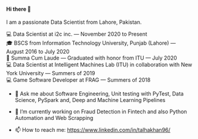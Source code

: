 #### Hi there 👋

I am a passionate Data Scientist from Lahore, Pakistan.

💻 Data Scientist at i2c inc. — November 2020 to Present <br>
🎓 BSCS from Information Technology University, Punjab (Lahore) — August 2016 to July 2020  <br>
🏅 Summa Cum Laude — Graduated with honor from ITU — July 2020  <br>
💻 Data Scientist at Intelligent Machines Lab (ITU) in collaboration with New York University — Summers of 2019 <br>
💻 Game Software Developer at FRAG — Summers of 2018  <br>

- 💬 Ask me about Software Engineering, Unit testing with PyTest, Data Science, PySpark and, Deep and Machine Learning Pipelines
- 🔭 I’m currently working on Fraud Detection in Fintech and also Python Automation and Web Scrapping

- 📫 How to reach me: https://www.linkedin.com/in/talhakhan96/

<!--
**TalhaKhan5/TalhaKhan5** is a ✨ _special_ ✨ repository because its `README.md` (this file) appears on your GitHub profile.

Here are some ideas to get you started:

- 🔭 I’m currently working on ...
- 🌱 I’m currently learning ...
- 👯 I’m looking to collaborate on ...
- 🤔 I’m looking for help with ...
- 💬 Ask me about ...
- 📫 How to reach me: ...
- 😄 Pronouns: ...
- ⚡ Fun fact: ...
-->
